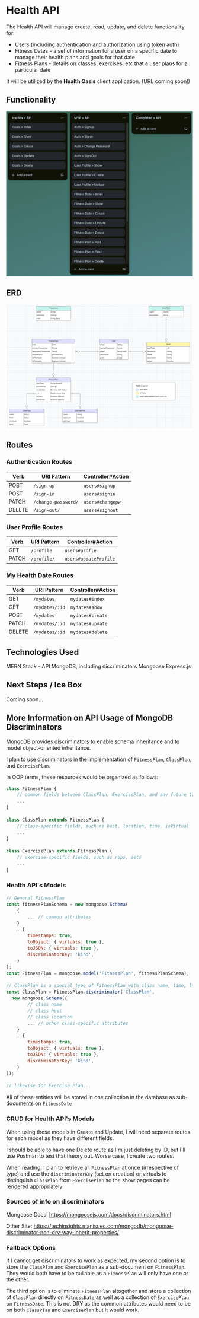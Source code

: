 # Health API

The Health API will manage create, read, update, and delete functionality for:
- Users (including authentication and authorization using token auth)
- Fitness Dates - a set of information for a user on a specific date to manage their health plans and goals for that date
- Fitness Plans - details on classes, exercises, etc that a user plans for a particular date

It will be utilized by the **Health Oasis** client application. (URL coming soon!)


## Functionality

![API Functionality Stories](./readme/us_api.png)

## ERD

![ERD](./readme/erd.png)


## Routes

### Authentication Routes

| Verb   | URI Pattern            | Controller#Action |
|--------|------------------------|-------------------|
| POST   | `/sign-up`             | `users#signup`    |
| POST   | `/sign-in`             | `users#signin`    |
| PATCH  | `/change-password/`    | `users#changepw`  |
| DELETE | `/sign-out/`           | `users#signout`   |


### User Profile Routes

| Verb   | URI Pattern            | Controller#Action |
|--------|------------------------|-------------------|
| GET    | `/profile`             | `users#profle`    |
| PATCH  | `/profile/`            | `users#updateProfile` |


### My Health Date Routes

| Verb   | URI Pattern            | Controller#Action |
|--------|------------------------|-------------------|
| GET   | `/mydates`              | `mydates#index`   |
| GET   | `/mydates/:id`          | `mydates#show`    |
| POST   | `/mydates`             | `mydates#create`  |
| PATCH  | `/mydates/:id`         | `mydates#update`  |
| DELETE | `/mydates/:id`         | `mydates#delete`  |


## Technologies Used

MERN Stack - API 
MongoDB, including discriminators
Mongoose
Express.js


## Next Steps / Ice Box

Coming soon...


## More Information on API Usage of MongoDB Discriminators

MongoDB provides discriminators to enable schema inheritance and to model object-oriented inheritance.

I plan to use discriminators in the implementation of `FitnessPlan`, `ClassPlan`, and `ExercisePlan`.

In OOP terms, these resources would be organized as follows:

```js
class FitnessPlan {
    // common fields between ClassPlan, ExercisePlan, and any future type of FitnessPlan
    ...
}

class ClassPlan extends FitnessPlan {
    // class-specific fields, such as host, location, time, isVirtual
    ...
}

class ExercisePlan extends FitnessPlan {
    // exercise-specific fields, such as reps, sets
    ...
}
```


### Health API's Models

```js
// General FitnessPlan
const fitnessPlanSchema = new mongoose.Schema(
    {
        ... // common attributes
    }
    , {
        timestamps: true,
        toObject: { virtuals: true },
        toJSON: { virtuals: true },
        discriminatorKey: 'kind',
    }
);
const FitnessPlan = mongoose.model('FitnessPlan', fitnessPlanSchema);

// ClassPlan is a special type of FitnessPlan with class name, time, location, etc. details
const ClassPlan = FitnessPlan.discriminator('ClassPlan',
  new mongoose.Schema({
        // class name
        // class host
        // class location
        ... // other class-specific attributes
    }
    , {
        timestamps: true,
        toObject: { virtuals: true },
        toJSON: { virtuals: true },
        discriminatorKey: 'kind',
    }
));

// likewise for Exercise Plan...
```

All of these entities will be stored in one collection in the database as sub-documents on `FitnessDate`

### CRUD for Health API's Models

When using these models in Create and Update, I will need separate routes for each model as they have different fields.

I should be able to have one Delete route as I'm just deleting by ID, but I'll use Postman to test that theory out.  Worse case, I create two routes.

When reading, I plan to retrieve all `FitnessPlan` at once (irrespective of type) and use the `discriminatorKey` (set on creation) or virtuals to distinguish `ClassPlan` from `ExercisePlan` so the show pages can be rendered appropriately


### Sources of info on discriminators

Mongoose Docs: https://mongoosejs.com/docs/discriminators.html

Other Site: https://techinsights.manisuec.com/mongodb/mongoose-discriminator-non-dry-way-inherit-properties/


### Fallback Options

If I cannot get discriminators to work as expected, my second option is to store the `ClassPlan` and `ExercisePlan` as a sub-document on `FitnessPlan`.  They would both have to be nullable as a `FitnessPlan` will only have one or the other.

The third option is to eliminate `FitnessPlan` altogether and store a collection of `ClassPlan` directly on `FitnessDate` as well as a collection of `ExercisePlan` on `FitnessDate`.  This is not DRY as the common attributes would need to be on both `ClassPlan` and `ExercisePlan` but it would work.
